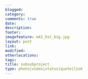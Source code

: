 ```yaml
---
blogged: 
category: 
comments: true
date: 
description: 
footer: 
imagefeature: m42_hst_big.jpg
layout: post
link: 
modified: 
otherlocations: 
tags: 
title: subsubproject
type: photo|video|status|quote|link
---
```

<!--summary-->